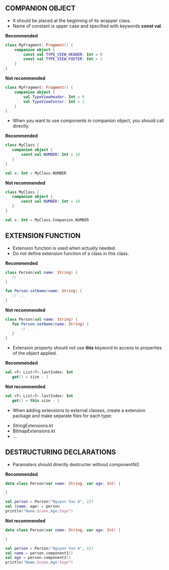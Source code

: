 ## COMPANION OBJECT

- It should be placed at the beginning of its wrapper class.
- Name of constant is upper case and  specified with keywords **const val**.

**Recommended**

~~~kotlin
class MyFragment: Fragment() {
    companion object {
        const val TYPE_VIEW_HEADER: Int = 0
        const val TYPE_VIEW_FOOTER: Int = 1
    }
}
~~~

**Not recommended**

~~~kotlin
class MyFragment: Fragment() {
    companion object {
        val TypeViewHeader: Int = 0
        val TypeViewFooter: Int = 1
    }
}
~~~

- When you want to use components in companion object, you should call directly.

**Recommended**

~~~kotlin
class MyClass {
   companion object {
       const val NUMBER: Int = 10
   }
}

val x: Int = MyClass.NUMBER
~~~

**Not recommended**

~~~kotlin
class MyClass {
   companion object {
       const val NUMBER: Int = 10
   }
}

val x: Int = MyClass.Companion.NUMBER
~~~

## EXTENSION FUNCTION

- Extension function is used when actually needed.
- Do not define extension function of a class in this class.

**Recommended**

~~~kotlin
class Person(val name: String) {
   // ...
}

fun Person.setName(name: String) {
   // ...
}
~~~

**Not recommended**

~~~kotlin
class Person(val name: String) {
   fun Person.setName(name: String) {
       // ...
   }
}
~~~

- Extension property should not use **this** keyword to access to properties of the object applied.

**Recommended**

~~~kotlin
val <T> List<T>.lastIndex: Int
   get() = size - 1
~~~

**Not recommended**

~~~kotlin
val <T> List<T>.lastIndex: Int
   get() = this.size - 1
~~~

- When adding extensions to external classes, create a extension package and make separate files for each type:
 + StringExtensions.kt
 + BitmapExtensions.kt
 + ...

## DESTRUCTURING DECLARATIONS 

-  Paramaters should directly destructer without componentN()

**Recommended**

~~~kotlin
data class Person(var name: String, var age: Int) {

}

val person = Person("Nguyen Van A", 22)
val (name, age) = person
println("Name:$name,Age:$age")
~~~

**Not recommended**

~~~kotlin
data class Person(var name: String, var age: Int) {

}

val person = Person("Nguyen Van A", 22)
val name = person.component1()
val age = person.component2()
println("Name:$name,Age:$age")
~~~




